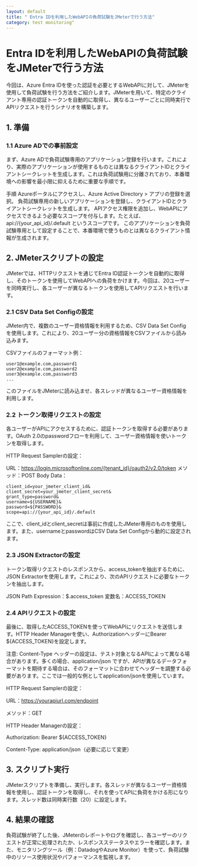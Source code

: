 ```yaml
---
layout: default
title: " Entra IDを利用したWebAPIの負荷試験をJMeterで行う方法"
category: test monitoring"
---
```

# Entra IDを利用したWebAPIの負荷試験をJMeterで行う方法
今回は、Azure Entra IDを使った認証を必要とするWebAPIに対して、JMeterを使用して負荷試験を行う方法をご紹介します。JMeterを用いて、特定のクライアント専用の認証トークンを自動的に取得し、異なるユーザーごとに同時実行でAPIリクエストを行うシナリオを構築します。

## 1. 準備
### 1.1 Azure ADでの事前設定
まず、Azure ADで負荷試験専用のアプリケーション登録を行います。これにより、実際のアプリケーションが使用するものとは異なるクライアントIDとクライアントシークレットを生成します。これは負荷試験用に分離されており、本番環境への影響を最小限に抑えるために重要な手順です。

手順
Azureポータルにアクセスし、Azure Active Directory > アプリの登録を選択。
負荷試験専用の新しいアプリケーションを登録し、クライアントIDとクライアントシークレットを生成します。
APIアクセス権限を追加し、WebAPIにアクセスできるよう必要なスコープを付与します。たとえば、api://{your_api_id}/.default というスコープです。
このアプリケーションを負荷試験専用として設定することで、本番環境で使うものとは異なるクライアント情報が生成されます。

## 2. JMeterスクリプトの設定
JMeterでは、HTTPリクエストを通じてEntra ID認証トークンを自動的に取得し、そのトークンを使用してWebAPIへの負荷をかけます。今回は、20ユーザーを同時実行し、各ユーザーが異なるトークンを使用してAPIリクエストを行います。

### 2.1 CSV Data Set Configの設定
JMeter内で、複数のユーザー資格情報を利用するため、CSV Data Set Configを使用します。これにより、20ユーザー分の資格情報をCSVファイルから読み込みます。

CSVファイルのフォーマット例：

```csv コードをコピーする
user1@example.com,password1
user2@example.com,password2
user3@example.com,password3
...
```
このファイルをJMeterに読み込ませ、各スレッドが異なるユーザー資格情報を利用します。

### 2.2 トークン取得リクエストの設定
各ユーザーがAPIにアクセスするために、認証トークンを取得する必要があります。OAuth 2.0のpasswordフローを利用して、ユーザー資格情報を使いトークンを取得します。

HTTP Request Samplerの設定：

URL：https://login.microsoftonline.com/{tenant_id}/oauth2/v2.0/token
メソッド：POST
Body Data：
```yamlコードをコピーする
client_id=your_jmeter_client_id&
client_secret=your_jmeter_client_secret&
grant_type=password&
username=${USERNAME}&
password=${PASSWORD}&
scope=api://{your_api_id}/.default
```
ここで、client_idとclient_secretは事前に作成したJMeter専用のものを使用します。また、usernameとpasswordはCSV Data Set Configから動的に設定されます。

### 2.3 JSON Extractorの設定
トークン取得リクエストのレスポンスから、access_tokenを抽出するために、JSON Extractorを使用します。これにより、次のAPIリクエストに必要なトークンを抽出します。

JSON Path Expression：$.access_token
変数名：ACCESS_TOKEN
### 2.4 APIリクエストの設定
最後に、取得したACCESS_TOKENを使ってWebAPIにリクエストを送信します。HTTP Header Managerを使い、AuthorizationヘッダーにBearer ${ACCESS_TOKEN}を設定します。

注意: Content-Type ヘッダーの設定は、テスト対象となるAPIによって異なる場合があります。多くの場合、application/json ですが、APIが異なるデータフォーマットを期待する場合は、そのフォーマットに合わせてヘッダーを調整する必要があります。ここでは一般的な例としてapplication/jsonを使用しています。

HTTP Request Samplerの設定：

URL：https://yourapiurl.com/endpoint

メソッド：GET

HTTP Header Managerの設定：

Authorization: Bearer ${ACCESS_TOKEN}

Content-Type: application/json（必要に応じて変更）

## 3. スクリプト実行
JMeterスクリプトを準備し、実行します。各スレッドが異なるユーザー資格情報を使用し、認証トークンを取得し、それを使ってAPIに負荷をかける形になります。スレッド数は同時実行数（20）に設定します。

## 4. 結果の確認
負荷試験が終了した後、JMeterのレポートやログを確認し、各ユーザーのリクエストが正常に処理されたか、レスポンスステータスやエラーを確認します。また、モニタリングツール（例：DatadogやAzure Monitor）を使って、負荷試験中のリソース使用状況やパフォーマンスを監視します。
